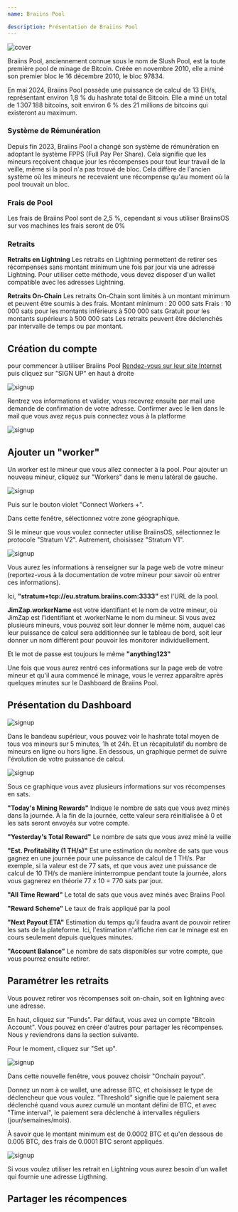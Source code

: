 ```yaml
---
name: Braiins Pool

description: Présentation de Braiins Pool
---
```


![cover](assets/1.png)


Braiins Pool, anciennement connue sous le nom de Slush Pool, est la toute première pool de minage de Bitcoin. Créée en novembre 2010, elle a miné son premier bloc le 16 décembre 2010, le bloc 97834.

En mai 2024, Braiins Pool possède une puissance de calcul de 13 EH/s, représentant environ 1,8 % du hashrate total de Bitcoin. Elle a miné un total de 1 307 188 bitcoins, soit environ 6 % des 21 millions de bitcoins qui existeront au maximum.

### Système de Rémunération

Depuis fin 2023, Braiins Pool a changé son système de rémunération en adoptant le système FPPS (Full Pay Per Share). Cela signifie que les mineurs reçoivent chaque jour les récompenses pour tout leur travail de la veille, même si la pool n'a pas trouvé de bloc. Cela diffère de l'ancien système où les mineurs ne recevaient une récompense qu'au moment où la pool trouvait un bloc.

### Frais de Pool

Les frais de Braiins Pool sont de 2,5 %, cependant si vous utiliser BraiinsOS sur vos machines les frais seront de 0%

### Retraits

**Retraits en Lightning**
Les retraits en Lightning permettent de retirer ses récompenses sans montant minimum une fois par jour via une adresse Lightning. 
Pour utiliser cette méthode, vous devez disposer d'un wallet compatible avec les adresses Lightning.

**Retraits On-Chain**
Les retraits On-Chain sont limités à un montant minimum et peuvent être soumis à des frais. 
Montant minimum : 20 000 sats
Frais : 10 000 sats pour les montants inférieurs à 500 000 sats
Gratuit pour les montants supérieurs à 500 000 sats
Les retraits peuvent être déclenchés par intervalle de temps ou par montant.

## Création du compte

 pour commencer à utiliser Braiins Pool [Rendez-vous sur leur site Internet](https://braiins.com/pool) puis cliquez sur "SIGN UP" en haut à droite


![signup](assets/3.png)

Rentrez vos informations et valider, vous recevrez ensuite par mail une demande de confirmation de votre adresse. Confirmer avec le lien dans le mail que vous avez reçus puis connectez vous à la platforme

![signup](assets/4.png)


## Ajouter un "worker"

Un worker est le mineur que vous allez connecter à la pool. Pour ajouter un nouveau mineur, cliquez sur "Workers" dans le menu latéral de gauche.

![signup](assets/7.png)

Puis sur le bouton violet "Connect Workers +".

Dans cette fenêtre, sélectionnez votre zone géographique.

Si le mineur que vous voulez connecter utilise BraiinsOS, sélectionnez le protocole "Stratum V2". Autrement, choisissez "Stratum V1".

![signup](assets/8.png)

Vous aurez les informations à renseigner sur la page web de votre mineur (reportez-vous à la documentation de votre mineur pour savoir où entrer ces informations).

Ici, **"stratum+tcp://eu.stratum.braiins.com:3333"** est l'URL de la pool.

**JimZap.workerName** est votre identifiant et le nom de votre mineur, où JimZap est l'identifiant et .workerName le nom du mineur. Si vous avez plusieurs mineurs, vous pouvez soit leur donner le même nom, auquel cas leur puissance de calcul sera additionnée sur le tableau de bord, soit leur donner un nom différent pour pouvoir les monitorer individuellement.

Et le mot de passe est toujours le même **"anything123"**

Une fois que vous aurez rentré ces informations sur la page web de votre mineur et qu'il aura commencé le minage, vous le verrez apparaître après quelques minutes sur le Dashboard de Braiins Pool.

## Présentation du Dashboard

![signup](assets/9.png)

Dans le bandeau supérieur, vous pouvez voir le hashrate total moyen de tous vos mineurs sur 5 minutes, 1h et 24h. Et un récapitulatif du nombre de mineurs en ligne ou hors ligne.
En dessous, un graphique permet de suivre l'évolution de votre puissance de calcul.

![signup](assets/10.png)

Sous ce graphique vous avez plusieurs informations sur vos récompenses en sats.

**"Today's Mining Rewards"** Indique le nombre de sats que vous avez minés dans la journée. À la fin de la journée, cette valeur sera réinitialisée à 0 et les sats seront envoyés sur votre compte.

**"Yesterday's Total Reward"** Le nombre de sats que vous avez miné la veille

**"Est. Profitability (1 TH/s)"** Est une estimation du nombre de sats que vous gagnez en une journée pour une puissance de calcul de 1 TH/s. Par exemple, si la valeur est de 77 sats, et que vous avez une puissance de calcul de 10 TH/s de manière ininterrompue pendant toute la journée, alors vous gagnerez en théorie 77 x 10 = 770 sats par jour.

**"All Time Reward"** Le total de sats que vous avez minés avec Braiins Pool

**"Reward Scheme"** Le taux de frais appliqué par la pool

**"Next Payout ETA"** Estimation du temps qu'il faudra avant de pouvoir retirer les sats de la plateforme. Ici, l'estimation n'affiche rien car le minage est en cours seulement depuis quelques minutes.

**"Account Balance"** Le nombre de sats disponibles sur votre compte, que vous pourrez ensuite retirer.


## Paramétrer les retraits

Vous pouvez retirer vos récompenses soit on-chain, soit en lightning avec une adresse.

En haut, cliquez sur "Funds". Par défaut, vous avez un compte "Bitcoin Account". Vous pouvez en créer d'autres pour partager les récompenses. Nous y reviendrons dans la section suivante.

Pour le moment, cliquez sur "Set up".

![signup](assets/17.png)

Dans cette nouvelle fenêtre, vous pouvez choisir "Onchain payout". 

Donnez un nom à ce wallet, une adresse BTC, et choisissez le type de déclencheur que vous voulez. "Threshold" signifie que le paiement sera déclenché quand vous aurez cumulé un montant défini de BTC, et avec "Time interval", le paiement sera déclenché à intervalles réguliers (jour/semaines/mois).

À savoir que le montant minimum est de 0.0002 BTC et qu'en dessous de 0.005 BTC, des frais de 0.0001 BTC seront appliqués.

![signup](assets/18.png)

Si vous voulez utiliser les retrait en Lightning vous aurez besoin d'un wallet qui fournie une adresse Ligthning.


## Partager les récompences



